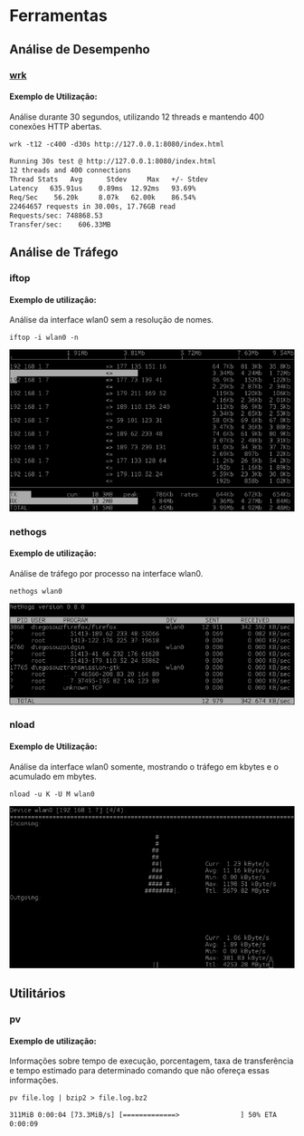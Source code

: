 # Ferramentas

## Análise de Desempenho

### [wrk](https://github.com/wg/wrk)

#### Exemplo de Utilização:

Análise durante 30 segundos, utilizando 12 threads e mantendo 400 conexões HTTP abertas.

```
wrk -t12 -c400 -d30s http://127.0.0.1:8080/index.html
```

```
Running 30s test @ http://127.0.0.1:8080/index.html
12 threads and 400 connections
Thread Stats   Avg      Stdev     Max   +/- Stdev
Latency   635.91us    0.89ms  12.92ms   93.69%
Req/Sec    56.20k     8.07k   62.00k    86.54%
22464657 requests in 30.00s, 17.76GB read
Requests/sec: 748868.53
Transfer/sec:    606.33MB
```

## Análise de Tráfego

### iftop

#### Exemplo de utilização:

Análise da interface wlan0 sem a resolução de nomes.

```
iftop -i wlan0 -n
```

![saída do iftop](https://raw.githubusercontent.com/diegosouza/ferramentas-sysadmin/master/imagens/iftop.png)

### nethogs

#### Exemplo de utilização:

Análise de tráfego por processo na interface wlan0.

```
nethogs wlan0
```

![saída do nethogs](https://raw.githubusercontent.com/diegosouza/ferramentas-sysadmin/master/imagens/nethogs.png)

### nload

#### Exemplo de Utilização:

Análise da interface wlan0 somente, mostrando o tráfego em kbytes e o acumulado em mbytes.

```
nload -u K -U M wlan0
```

![saída do nload](https://raw.githubusercontent.com/diegosouza/ferramentas-sysadmin/master/imagens/nload.png)

## Utilitários

### pv

#### Exemplo de utilização:

Informações sobre tempo de execução, porcentagem, taxa de transferência e tempo estimado para determinado comando que não ofereça essas informações.

```
pv file.log | bzip2 > file.log.bz2
```

```
311MiB 0:00:04 [73.3MiB/s] [=============>               ] 50% ETA 0:00:09
```

